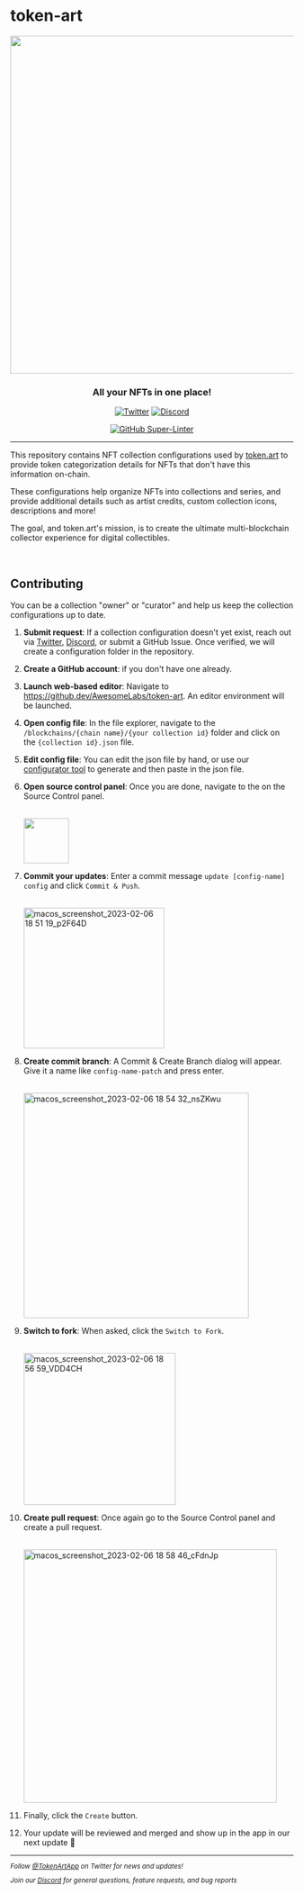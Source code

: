 # token-art
<div align="center">

<a href="https://token.art?from=github" target="_new"><img src="https://user-images.githubusercontent.com/368747/216360631-0e53dd05-d05d-4fa6-b2ae-185e2aa58a2e.png" width="600" /></a>

### All your NFTs in one place!

[![Twitter](https://img.shields.io/badge/follow-%40tokenartapp-b800e6?logo=twitter&style=for-the-badge)](https://twitter.com/tokenartapp)
[![Discord](https://img.shields.io/badge/join-discord-b800e6?logo=discord&style=for-the-badge)](https://discord.gg/NCBg4a4ddY)

[![GitHub Super-Linter](https://github.com/AwesomeLabs/token-art-test/workflows/Lint%20Code%20Base/badge.svg)](https://github.com/marketplace/actions/super-linter)

</div>

---
This repository contains NFT collection configurations used by 
[token.art](https://token.art?from=github) to provide token categorization details for NFTs that don't have this information on-chain.

These configurations help organize NFTs into collections and series, and provide additional details such as
artist credits, custom collection icons, descriptions and more!

The goal, and token.art's mission, is to create the ultimate multi-blockchain collector experience for digital collectibles.

<br />

## Contributing
You can be a collection "owner" or "curator" and help us keep the collection configurations up to
date.

1. **Submit request**: If a collection configuration doesn't yet exist, reach out via [Twitter](https://twitter.com/TokenArtApp), [Discord](https://discord.gg/NCBg4a4ddY), or submit a GitHub Issue. Once verified, we will create a configuration folder in the repository.

2. **Create a GitHub account**: if you don't have one already.
  
3. **Launch web-based editor**: Navigate to https://github.dev/AwesomeLabs/token-art. An editor environment will be launched.   
  
4. **Open config file**: In the file explorer, navigate to the `/blockchains/{chain name}/{your collection id}` folder and click on the `{collection id}.json` file.
  
5. **Edit config file**: You can edit the json file by hand, or use our [configurator tool](https://awesomelabs.github.io/token-art/collection-configurator/) to generate and then paste in the json file. 

6. **Open source control panel**: Once you are done, navigate to the on the Source Control panel.
<br /><br />

    <img
    src="https://user-images.githubusercontent.com/689204/217135163-698e3b84-e5aa-4147-bf53-cfb1d3c965fa.png"
    width="80">  

7. **Commit your updates**: Enter a commit message `update [config-name] config` and click `Commit & Push`.<br /><br />

    <img width="250" alt="macos_screenshot_2023-02-06 18 51 19_p2F64D"
      src="https://user-images.githubusercontent.com/689204/217135800-a79446f9-8a26-4b2b-b66b-9b2ef5ecaf3c.png">  

8. **Create commit branch**: A Commit & Create Branch dialog will appear. Give it a name like `config-name-patch` and press enter.<br /><br />

    <img width="400" alt="macos_screenshot_2023-02-06 18 54 32_nsZKwu" src="https://user-images.githubusercontent.com/689204/217137217-c4b1e6a9-eacd-4ea5-bf1a-436c31746158.png">

9. **Switch to fork**: When asked, click the `Switch to Fork`.
<br /><br />

   <img width="270" alt="macos_screenshot_2023-02-06 18 56 59_VDD4CH"
   src="https://user-images.githubusercontent.com/689204/217137250-c3eb2556-2866-4ea8-86e6-c2f48de6a92f.png">
  
10. **Create pull request**: Once again go to the Source Control panel and create a pull request.<br /><br />
   
    <img width="450" alt="macos_screenshot_2023-02-06 18 58 46_cFdnJp"
   src="https://user-images.githubusercontent.com/689204/217137263-b66f3724-b79f-4859-8407-a435493fa9a1.png">
  
11. Finally, click the `Create` button.
  
12.  Your update will be reviewed and merged and show up in the app in our next update 💪



<sub>

---
_Follow <a href="https://twitter.com/TokenArtApp">@TokenArtApp</a> on Twitter for news and updates!_

_Join our <a href="https://twitter.com/TokenArtApp">Discord</a> for general questions, feature
requests, and bug reports_
</sub>
